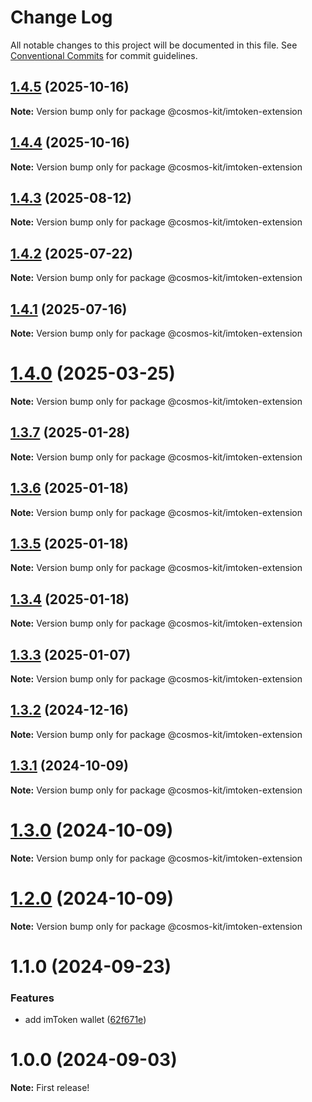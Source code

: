 # Change Log

All notable changes to this project will be documented in this file.
See [Conventional Commits](https://conventionalcommits.org) for commit guidelines.

## [1.4.5](https://github.com/hyperweb-io/cosmos-kit/compare/@cosmos-kit/imtoken-extension@1.4.4...@cosmos-kit/imtoken-extension@1.4.5) (2025-10-16)

**Note:** Version bump only for package @cosmos-kit/imtoken-extension





## [1.4.4](https://github.com/hyperweb-io/cosmos-kit/compare/@cosmos-kit/imtoken-extension@1.4.3...@cosmos-kit/imtoken-extension@1.4.4) (2025-10-16)

**Note:** Version bump only for package @cosmos-kit/imtoken-extension





## [1.4.3](https://github.com/hyperweb-io/cosmos-kit/compare/@cosmos-kit/imtoken-extension@1.4.2...@cosmos-kit/imtoken-extension@1.4.3) (2025-08-12)

**Note:** Version bump only for package @cosmos-kit/imtoken-extension





## [1.4.2](https://github.com/hyperweb-io/cosmos-kit/compare/@cosmos-kit/imtoken-extension@1.4.1...@cosmos-kit/imtoken-extension@1.4.2) (2025-07-22)

**Note:** Version bump only for package @cosmos-kit/imtoken-extension





## [1.4.1](https://github.com/hyperweb-io/cosmos-kit/compare/@cosmos-kit/imtoken-extension@1.4.0...@cosmos-kit/imtoken-extension@1.4.1) (2025-07-16)

**Note:** Version bump only for package @cosmos-kit/imtoken-extension





# [1.4.0](https://github.com/hyperweb-io/cosmos-kit/compare/@cosmos-kit/imtoken-extension@1.3.7...@cosmos-kit/imtoken-extension@1.4.0) (2025-03-25)

**Note:** Version bump only for package @cosmos-kit/imtoken-extension

## [1.3.7](https://github.com/hyperweb-io/cosmos-kit/compare/@cosmos-kit/imtoken-extension@1.3.6...@cosmos-kit/imtoken-extension@1.3.7) (2025-01-28)

**Note:** Version bump only for package @cosmos-kit/imtoken-extension

## [1.3.6](https://github.com/hyperweb-io/cosmos-kit/compare/@cosmos-kit/imtoken-extension@1.3.5...@cosmos-kit/imtoken-extension@1.3.6) (2025-01-18)

**Note:** Version bump only for package @cosmos-kit/imtoken-extension

## [1.3.5](https://github.com/hyperweb-io/cosmos-kit/compare/@cosmos-kit/imtoken-extension@1.3.4...@cosmos-kit/imtoken-extension@1.3.5) (2025-01-18)

**Note:** Version bump only for package @cosmos-kit/imtoken-extension

## [1.3.4](https://github.com/hyperweb-io/cosmos-kit/compare/@cosmos-kit/imtoken-extension@1.3.3...@cosmos-kit/imtoken-extension@1.3.4) (2025-01-18)

**Note:** Version bump only for package @cosmos-kit/imtoken-extension

## [1.3.3](https://github.com/hyperweb-io/cosmos-kit/compare/@cosmos-kit/imtoken-extension@1.3.2...@cosmos-kit/imtoken-extension@1.3.3) (2025-01-07)

**Note:** Version bump only for package @cosmos-kit/imtoken-extension

## [1.3.2](https://github.com/hyperweb-io/cosmos-kit/compare/@cosmos-kit/imtoken-extension@1.3.1...@cosmos-kit/imtoken-extension@1.3.2) (2024-12-16)

**Note:** Version bump only for package @cosmos-kit/imtoken-extension

## [1.3.1](https://github.com/hyperweb-io/cosmos-kit/compare/@cosmos-kit/imtoken-extension@1.3.0...@cosmos-kit/imtoken-extension@1.3.1) (2024-10-09)

**Note:** Version bump only for package @cosmos-kit/imtoken-extension

# [1.3.0](https://github.com/hyperweb-io/cosmos-kit/compare/@cosmos-kit/imtoken-extension@1.2.0...@cosmos-kit/imtoken-extension@1.3.0) (2024-10-09)

**Note:** Version bump only for package @cosmos-kit/imtoken-extension

# [1.2.0](https://github.com/hyperweb-io/cosmos-kit/compare/@cosmos-kit/imtoken-extension@1.1.0...@cosmos-kit/imtoken-extension@1.2.0) (2024-10-09)

**Note:** Version bump only for package @cosmos-kit/imtoken-extension

# 1.1.0 (2024-09-23)

### Features

- add imToken wallet ([62f671e](https://github.com/hyperweb-io/cosmos-kit/commit/62f671e2de4060ec1bf36e33e1970ed1e88595aa))

# 1.0.0 (2024-09-03)

**Note:** First release!

